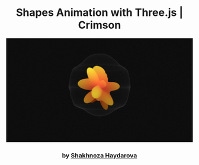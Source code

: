 <div align="center">

# Shapes Animation with Three.js | Crimson
<img src="admin/base.png">

### by <a href="https://github.com/shahnozahaydarova">Shakhnoza Haydarova</a>

</div>
